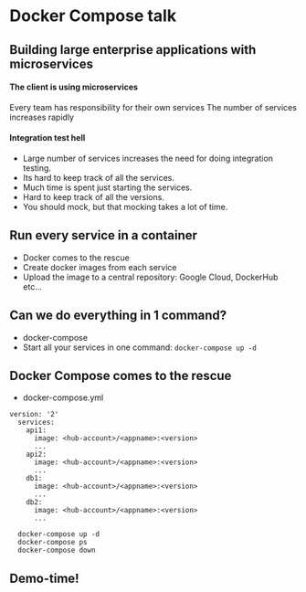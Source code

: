 # Docker Compose talk

## Building large enterprise applications with microservices

#### The client is using microservices
Every team has responsibility for their own services
The number of services increases rapidly

#### Integration test hell
- Large number of services increases the need for doing integration testing.
- Its hard to keep track of all the services.
- Much time is spent just starting the services.
- Hard to keep track of all the versions.
- You should mock, but that mocking takes a lot of time.

## Run every service in a container
- Docker comes to the rescue
- Create docker images from each service
- Upload the image to a central repository: Google Cloud, DockerHub etc...

## Can we do everything in 1 command?
- docker-compose
- Start all your services in one command: `docker-compose up -d`

## Docker Compose comes to the rescue
- docker-compose.yml
```
version: '2'
  services:
    api1: 
      image: <hub-account>/<appname>:<version>
      ...
    api2: 
      image: <hub-account>/<appname>:<version> 
      ...
    db1: 
      image: <hub-account>/<appname>:<version>
      ...
    db2: 
      image: <hub-account>/<appname>:<version>
      ...
```
```
  docker-compose up -d
  docker-compose ps
  docker-compose down
```

## Demo-time!